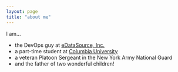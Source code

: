 ```yaml
---
layout: page
title: "about me"
---
```


I am...

* the DevOps guy at [eDataSource, Inc.](http://edatasource.com)
* a part-time student at [Columbia University](http://www.columbia.edu)
* a veteran Platoon Sergeant in the New York Army National Guard
* and the father of two wonderful children!



